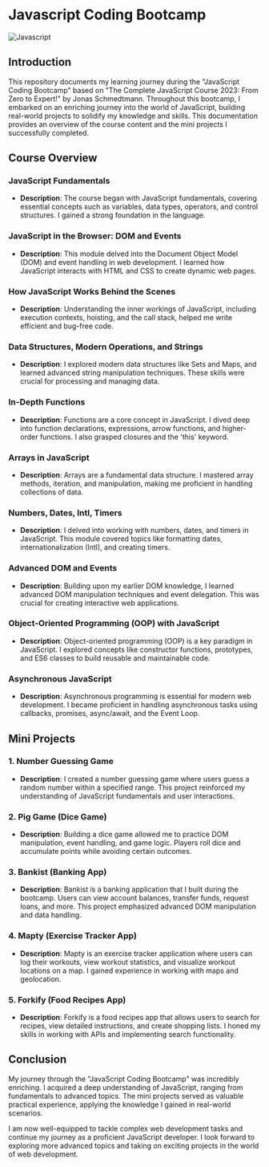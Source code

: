 # Javascript Coding Bootcamp
![Javascript](https://getflywheel.com/layout/wp-content/uploads/2021/07/The_Best_Java_Script_Libraries_1800x500-1-1800x500-1.jpeg)

## Introduction

This repository documents my learning journey during the "JavaScript Coding Bootcamp" based on "The Complete JavaScript Course 2023: From Zero to Expert!" by Jonas Schmedtmann. Throughout this bootcamp, I embarked on an enriching journey into the world of JavaScript, building real-world projects to solidify my knowledge and skills. This documentation provides an overview of the course content and the mini projects I successfully completed.

## Course Overview

### JavaScript Fundamentals

- **Description**: The course began with JavaScript fundamentals, covering essential concepts such as variables, data types, operators, and control structures. I gained a strong foundation in the language.

### JavaScript in the Browser: DOM and Events

- **Description**: This module delved into the Document Object Model (DOM) and event handling in web development. I learned how JavaScript interacts with HTML and CSS to create dynamic web pages.

### How JavaScript Works Behind the Scenes

- **Description**: Understanding the inner workings of JavaScript, including execution contexts, hoisting, and the call stack, helped me write efficient and bug-free code.

### Data Structures, Modern Operations, and Strings

- **Description**: I explored modern data structures like Sets and Maps, and learned advanced string manipulation techniques. These skills were crucial for processing and managing data.

### In-Depth Functions

- **Description**: Functions are a core concept in JavaScript. I dived deep into function declarations, expressions, arrow functions, and higher-order functions. I also grasped closures and the 'this' keyword.

### Arrays in JavaScript

- **Description**: Arrays are a fundamental data structure. I mastered array methods, iteration, and manipulation, making me proficient in handling collections of data.

### Numbers, Dates, Intl, Timers

- **Description**: I delved into working with numbers, dates, and timers in JavaScript. This module covered topics like formatting dates, internationalization (Intl), and creating timers.

### Advanced DOM and Events

- **Description**: Building upon my earlier DOM knowledge, I learned advanced DOM manipulation techniques and event delegation. This was crucial for creating interactive web applications.

### Object-Oriented Programming (OOP) with JavaScript

- **Description**: Object-oriented programming (OOP) is a key paradigm in JavaScript. I explored concepts like constructor functions, prototypes, and ES6 classes to build reusable and maintainable code.

### Asynchronous JavaScript

- **Description**: Asynchronous programming is essential for modern web development. I became proficient in handling asynchronous tasks using callbacks, promises, async/await, and the Event Loop.

## Mini Projects

### 1. Number Guessing Game

- **Description**: I created a number guessing game where users guess a random number within a specified range. This project reinforced my understanding of JavaScript fundamentals and user interactions.

### 2. Pig Game (Dice Game)

- **Description**: Building a dice game allowed me to practice DOM manipulation, event handling, and game logic. Players roll dice and accumulate points while avoiding certain outcomes.

### 3. Bankist (Banking App)

- **Description**: Bankist is a banking application that I built during the bootcamp. Users can view account balances, transfer funds, request loans, and more. This project emphasized advanced DOM manipulation and data handling.

### 4. Mapty (Exercise Tracker App)

- **Description**: Mapty is an exercise tracker application where users can log their workouts, view workout statistics, and visualize workout locations on a map. I gained experience in working with maps and geolocation.

### 5. Forkify (Food Recipes App)

- **Description**: Forkify is a food recipes app that allows users to search for recipes, view detailed instructions, and create shopping lists. I honed my skills in working with APIs and implementing search functionality.

## Conclusion

My journey through the "JavaScript Coding Bootcamp" was incredibly enriching. I acquired a deep understanding of JavaScript, ranging from fundamentals to advanced topics. The mini projects served as valuable practical experience, applying the knowledge I gained in real-world scenarios.

I am now well-equipped to tackle complex web development tasks and continue my journey as a proficient JavaScript developer. I look forward to exploring more advanced topics and taking on exciting projects in the world of web development.
